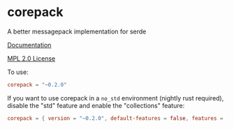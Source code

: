 # corepack
A better messagepack implementation for serde

[Documentation](https://docs.rs/corepack)

[MPL 2.0 License](LICENSE)

To use:
```toml
corepack = "~0.2.0"
```

If you want to use corepack in a `no_std` environment (nightly rust required),
disable the "std" feature and enable the "collections" feature:

```toml
corepack = { version = "~0.2.0", default-features = false, features = ["collections"] }
```

